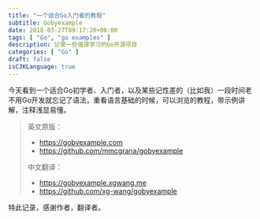 ```yaml
---
title: "一个适合Go入门者的教程"
subtitle: Gobyexample
date: 2018-03-27T09:17:28+08:00
tags: [ "Go", "go examples" ]
description: 记录一些值得学习的Go开源项目
categories: [ "Go" ]
draft: false
isCJKLanguage: true
---
```


今天看到一个适合Go初学者、入门者，以及某些记性差的（比如我）一段时间老不用Go开发就忘记了语法，重看语言基础的时候，可以浏览的教程，带示例讲解，注释浅显易懂。

> 英文原版：
>
> - https://gobyexample.com
> - https://github.com/mmcgrana/gobyexample
>
> 中文翻译：
>
> - https://gobyexample.xgwang.me 
> - https://github.com/xg-wang/gobyexample

特此记录，感谢作者，翻译者。

<!--more-->

